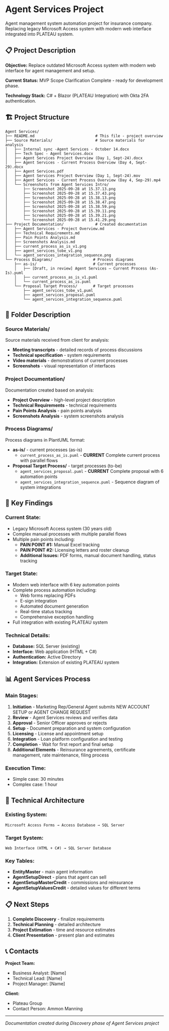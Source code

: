 # Agent Services Project

Agent management system automation project for insurance company. Replacing legacy Microsoft Access system with modern web interface integrated into PLATEAU system.

## 📋 Project Description

**Objective:** Replace outdated Microsoft Access system with modern web interface for agent management and setup.

**Current Status:** MVP Scope Clarification Complete - ready for development phase.

**Technology Stack:** C# + Blazor (PLATEAU Integration) with Okta 2FA authentication.

## 🏗 Project Structure

```
Agent Services/
├── README.md                           # This file - project overview
├── Source Materials/                   # Source materials for analysis
│   ├── Internal sync -Agent Services - October 14.docx
│   ├── Tech Spec - Agent Services.docx
│   ├── Agent Services Project Overview (Day 1, Sept-24).docx
│   ├── Agent Services - Current Process Overview (Day 4, Sept-29).docx
│   ├── Agent Services.pdf
│   ├── Agent Services Project Overview (Day 1, Sept-24).mov
│   ├── Agent Services - Current Process Overview (Day 4, Sep-29).mp4
│   └── Screenshots from Agent Services Intro/
│       ├── Screenshot 2025-09-28 at 15.37.13.png
│       ├── Screenshot 2025-09-28 at 15.37.43.png
│       ├── Screenshot 2025-09-28 at 15.38.13.png
│       ├── Screenshot 2025-09-28 at 15.38.47.png
│       ├── Screenshot 2025-09-28 at 15.38.59.png
│       ├── Screenshot 2025-09-28 at 15.39.11.png
│       ├── Screenshot 2025-09-28 at 15.39.21.png
│       └── Screenshot 2025-09-28 at 15.41.29.png
├── Project Documentation/              # Created documentation
│   ├── Agent Services - Project Overview.md
│   ├── Technical Requirements.md
│   ├── Pain Points Analysis.md
│   ├── Screenshots Analysis.md
│   ├── current_process_as_is_v1.png
│   ├── agent_services_tobe_v1.png
│   └── agent_services_integration_sequence.png
└── Process Diagrams/                  # Process diagrams
    ├── as-is/                         # Current processes
    │   ├── [Draft, in review] Agent Services – Current Process (As-Is).puml
    │   ├── current_process_as_is_v1.puml
    │   └── current_process_as_is.puml
    └── Proposal Target Process/       # Target processes
        ├── agent_services_tobe_v1.puml
        ├── agent_services_proposal.puml
        └── agent_services_integration_sequence.puml
```

## 📁 Folder Description

### **Source Materials/**
Source materials received from client for analysis:
- **Meeting transcripts** - detailed records of process discussions
- **Technical specification** - system requirements
- **Video materials** - demonstrations of current processes
- **Screenshots** - visual representation of interfaces

### **Project Documentation/**
Documentation created based on analysis:
- **Project Overview** - high-level project description
- **Technical Requirements** - technical requirements
- **Pain Points Analysis** - pain points analysis
- **Screenshots Analysis** - system screenshots analysis

### **Process Diagrams/**
Process diagrams in PlantUML format:
- **as-is/** - current processes (as-is)
  - `current_process_as_is.puml` - **CURRENT** Complete current process with parallel flows
- **Proposal Target Process/** - target processes (to-be)
  - `agent_services_proposal.puml` - **CURRENT** Complete proposal with 6 automation points
  - `agent_services_integration_sequence.puml` - Sequence diagram of system integrations

## 🎯 Key Findings

### **Current State:**
- Legacy Microsoft Access system (30 years old)
- Complex manual processes with multiple parallel flows
- Multiple pain points including:
  - **PAIN POINT #1:** Manual Excel tracking
  - **PAIN POINT #2:** Licensing letters and roster cleanup
  - **Additional Issues:** PDF forms, manual document handling, status tracking

### **Target State:**
- Modern web interface with 6 key automation points
- Complete process automation including:
  - Web forms replacing PDFs
  - E-sign integration
  - Automated document generation
  - Real-time status tracking
  - Comprehensive exception handling
- Full integration with existing PLATEAU system

### **Technical Details:**
- **Database:** SQL Server (existing)
- **Interface:** Web application (HTML + C#)
- **Authentication:** Active Directory
- **Integration:** Extension of existing PLATEAU system

## 📊 Agent Services Process

### **Main Stages:**
1. **Initiation** - Marketing Rep/General Agent submits NEW ACCOUNT SETUP or AGENT CHANGE REQUEST
2. **Review** - Agent Services reviews and verifies data
3. **Approval** - Senior Officer approves or rejects
4. **Setup** - Document preparation and system configuration
5. **Licensing** - License and appointment setup
6. **Integration** - Loan platform configuration and testing
7. **Completion** - Wait for first report and final setup
8. **Additional Elements** - Reinsurance agreements, certificate management, rate maintenance, filing process

### **Execution Time:**
- Simple case: 30 minutes
- Complex case: 1 hour

## 🔧 Technical Architecture

### **Existing System:**
```
Microsoft Access Forms → Access Database → SQL Server
```

### **Target System:**
```
Web Interface (HTML + C#) → SQL Server Database
```

### **Key Tables:**
- **EntityMaster** - main agent information
- **AgentSetupDirect** - plans that agent can sell
- **AgentSetupMasterCredit** - commissions and reinsurance
- **AgentSetupValuesCredit** - detailed values for different terms

## 📋 Next Steps

1. **Complete Discovery** - finalize requirements
2. **Technical Planning** - detailed architecture
3. **Project Estimation** - time and resource estimates
4. **Client Presentation** - present plan and estimates

## 📞 Contacts

**Project Team:**
- Business Analyst: [Name]
- Technical Lead: [Name]
- Project Manager: [Name]

**Client:**
- Plateau Group
- Contact Person: Ammon Manning

---

*Documentation created during Discovery phase of Agent Services project*